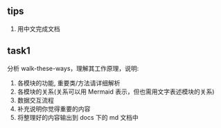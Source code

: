 ## tips
1. 用中文完成文档

## task1
分析 walk-these-ways，理解其工作原理，说明:
1. 各模块的功能, 重要类/方法请详细解析
2. 各模块的关系(关系可以用 Mermaid 表示，但也需用文字表述模块的关系)
3. 数据交互流程
4. 补充说明你觉得重要的内容
5. 将整理好的内容输出到 docs 下的 md 文档中